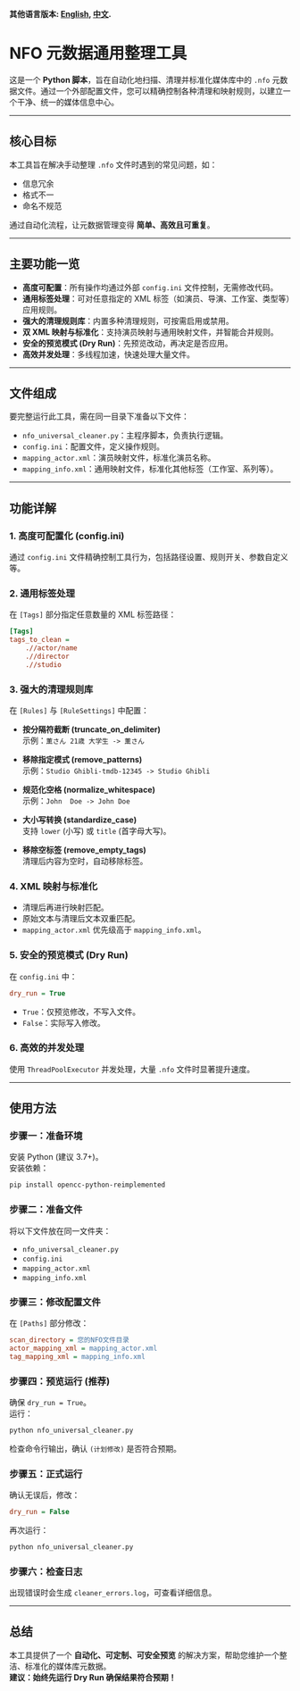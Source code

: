 **其他语言版本: [English](README.md), [中文](README_zh.md).**
# NFO 元数据通用整理工具

这是一个 **Python 脚本**，旨在自动化地扫描、清理并标准化媒体库中的 `.nfo` 元数据文件。通过一个外部配置文件，您可以精确控制各种清理和映射规则，以建立一个干净、统一的媒体信息中心。

---

## 核心目标
本工具旨在解决手动整理 `.nfo` 文件时遇到的常见问题，如：
- 信息冗余
- 格式不一
- 命名不规范  

通过自动化流程，让元数据管理变得 **简单、高效且可重复**。

---

## 主要功能一览
- **高度可配置**：所有操作均通过外部 `config.ini` 文件控制，无需修改代码。  
- **通用标签处理**：可对任意指定的 XML 标签（如演员、导演、工作室、类型等）应用规则。  
- **强大的清理规则库**：内置多种清理规则，可按需启用或禁用。  
- **双 XML 映射与标准化**：支持演员映射与通用映射文件，并智能合并规则。  
- **安全的预览模式 (Dry Run)**：先预览改动，再决定是否应用。  
- **高效并发处理**：多线程加速，快速处理大量文件。  

---

## 文件组成
要完整运行此工具，需在同一目录下准备以下文件：

- `nfo_universal_cleaner.py`：主程序脚本，负责执行逻辑。  
- `config.ini`：配置文件，定义操作规则。  
- `mapping_actor.xml`：演员映射文件，标准化演员名称。  
- `mapping_info.xml`：通用映射文件，标准化其他标签（工作室、系列等）。  

---

## 功能详解

### 1. 高度可配置化 (config.ini)
通过 `config.ini` 文件精确控制工具行为，包括路径设置、规则开关、参数自定义等。

### 2. 通用标签处理
在 `[Tags]` 部分指定任意数量的 XML 标签路径：

```ini
[Tags]
tags_to_clean =
    .//actor/name
    .//director
    .//studio
```

### 3. 强大的清理规则库
在 `[Rules]` 与 `[RuleSettings]` 中配置：

- **按分隔符截断 (truncate_on_delimiter)**  
  示例：`薫さん 21歳 大学生 -> 薫さん`  

- **移除指定模式 (remove_patterns)**  
  示例：`Studio Ghibli-tmdb-12345 -> Studio Ghibli`  

- **规范化空格 (normalize_whitespace)**  
  示例：`John  Doe -> John Doe`  

- **大小写转换 (standardize_case)**  
  支持 `lower` (小写) 或 `title` (首字母大写)。  

- **移除空标签 (remove_empty_tags)**  
  清理后内容为空时，自动移除标签。  

### 4. XML 映射与标准化
- 清理后再进行映射匹配。  
- 原始文本与清理后文本双重匹配。  
- `mapping_actor.xml` 优先级高于 `mapping_info.xml`。  

### 5. 安全的预览模式 (Dry Run)
在 `config.ini` 中：

```ini
dry_run = True
```

- `True`：仅预览修改，不写入文件。  
- `False`：实际写入修改。  

### 6. 高效的并发处理
使用 `ThreadPoolExecutor` 并发处理，大量 `.nfo` 文件时显著提升速度。

---

## 使用方法

### 步骤一：准备环境
安装 Python (建议 3.7+)。  
安装依赖：

```bash
pip install opencc-python-reimplemented
```

### 步骤二：准备文件
将以下文件放在同一文件夹：
- `nfo_universal_cleaner.py`
- `config.ini`
- `mapping_actor.xml`
- `mapping_info.xml`

### 步骤三：修改配置文件
在 `[Paths]` 部分修改：

```ini
scan_directory = 您的NFO文件目录
actor_mapping_xml = mapping_actor.xml
tag_mapping_xml = mapping_info.xml
```

### 步骤四：预览运行 (推荐)
确保 `dry_run = True`。  
运行：

```bash
python nfo_universal_cleaner.py
```

检查命令行输出，确认 `(计划修改)` 是否符合预期。

### 步骤五：正式运行
确认无误后，修改：

```ini
dry_run = False
```

再次运行：

```bash
python nfo_universal_cleaner.py
```

### 步骤六：检查日志
出现错误时会生成 `cleaner_errors.log`，可查看详细信息。

---

## 总结
本工具提供了一个 **自动化、可定制、可安全预览** 的解决方案，帮助您维护一个整洁、标准化的媒体库元数据。  
**建议：始终先运行 Dry Run 确保结果符合预期！**
